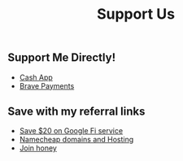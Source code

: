 ﻿---
title: Support Us

# The Support
# v2.0
# https://github.com/cotes2020/jekyll-theme-chirpy
# © 2017-2019 Cotes Chung
# MIT License
---

<H2>Support Me Directly!</H2>
   <ul>
      <li><a href="https://cash.me/$pinnacle">Cash App</a></li>
      <li><a href="https://brave.com/pne530"> Brave Payments</a></li>

   </ul>

<H2> Save with my referral links</H2>
   <ul>
       <li><a href="https://g.co/fi/r/C35HNW">Save $20 on Google Fi service</a></li>
       <li><a href="https://affiliate.namecheap.com/?affId=29328">Namecheap domains and Hosting</a></li>
       <li><a href="joinhoney.com/ref/0z7uxyy">Join honey</a></li>

   </ul>
